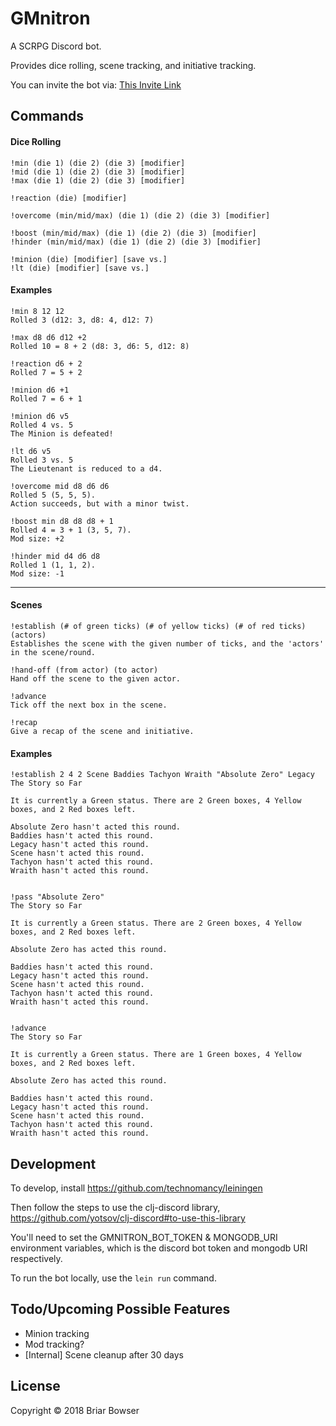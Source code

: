 # GMnitron

A SCRPG Discord bot.

Provides dice rolling, scene tracking, and initiative tracking.

You can invite the bot via: [This Invite Link](https://discordapp.com/oauth2/authorize?client_id=425385281890418710&scope=bot)

## Commands

#### Dice Rolling
```
!min (die 1) (die 2) (die 3) [modifier]
!mid (die 1) (die 2) (die 3) [modifier]
!max (die 1) (die 2) (die 3) [modifier]

!reaction (die) [modifier]

!overcome (min/mid/max) (die 1) (die 2) (die 3) [modifier]

!boost (min/mid/max) (die 1) (die 2) (die 3) [modifier]
!hinder (min/mid/max) (die 1) (die 2) (die 3) [modifier]

!minion (die) [modifier] [save vs.]
!lt (die) [modifier] [save vs.]
```

#### Examples

```
!min 8 12 12
Rolled 3 (d12: 3, d8: 4, d12: 7)

!max d8 d6 d12 +2
Rolled 10 = 8 + 2 (d8: 3, d6: 5, d12: 8)

!reaction d6 + 2
Rolled 7 = 5 + 2

!minion d6 +1
Rolled 7 = 6 + 1

!minion d6 v5
Rolled 4 vs. 5 
The Minion is defeated!

!lt d6 v5
Rolled 3 vs. 5 
The Lieutenant is reduced to a d4.

!overcome mid d8 d6 d6
Rolled 5 (5, 5, 5).
Action succeeds, but with a minor twist.

!boost min d8 d8 d8 + 1
Rolled 4 = 3 + 1 (3, 5, 7).
Mod size: +2

!hinder mid d4 d6 d8
Rolled 1 (1, 1, 2).
Mod size: -1
```
---
#### Scenes

```
!establish (# of green ticks) (# of yellow ticks) (# of red ticks) (actors)
Establishes the scene with the given number of ticks, and the 'actors' in the scene/round.

!hand-off (from actor) (to actor)
Hand off the scene to the given actor.

!advance
Tick off the next box in the scene.

!recap
Give a recap of the scene and initiative.
```

#### Examples

```
!establish 2 4 2 Scene Baddies Tachyon Wraith "Absolute Zero" Legacy
The Story so Far

It is currently a Green status. There are 2 Green boxes, 4 Yellow boxes, and 2 Red boxes left.

Absolute Zero hasn't acted this round.
Baddies hasn't acted this round.
Legacy hasn't acted this round.
Scene hasn't acted this round.
Tachyon hasn't acted this round.
Wraith hasn't acted this round.


!pass "Absolute Zero"
The Story so Far

It is currently a Green status. There are 2 Green boxes, 4 Yellow boxes, and 2 Red boxes left.

Absolute Zero has acted this round.

Baddies hasn't acted this round.
Legacy hasn't acted this round.
Scene hasn't acted this round.
Tachyon hasn't acted this round.
Wraith hasn't acted this round.


!advance
The Story so Far

It is currently a Green status. There are 1 Green boxes, 4 Yellow boxes, and 2 Red boxes left.

Absolute Zero has acted this round.

Baddies hasn't acted this round.
Legacy hasn't acted this round.
Scene hasn't acted this round.
Tachyon hasn't acted this round.
Wraith hasn't acted this round.
```

## Development

To develop, install https://github.com/technomancy/leiningen

Then follow the steps to use the clj-discord library, https://github.com/yotsov/clj-discord#to-use-this-library

You'll need to set the GMNITRON_BOT_TOKEN & MONGODB_URI environment variables, which is the discord bot token and mongodb URI respectively.

To run the bot locally, use the `lein run` command.

## Todo/Upcoming Possible Features

* Minion tracking
* Mod tracking?
* [Internal] Scene cleanup after 30 days

## License

Copyright © 2018 Briar Bowser